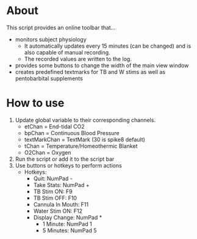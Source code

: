 # About

This script provides an online toolbar that...

- monitors subject physiology
    - It automatically updates every 15 minutes (can be changed) and is also capable of manual recording.
    - The recorded values are written to the log.
- provides some buttons to change the width of the main view window
- creates predefined textmarks for TB and W stims as well as pentobarbital supplements

# How to use

1. Update global variable to their corresponding channels.
    - etChan = End-tidal CO2
    - bpChan = Continuous Blood Pressure
    - textMarkChan = TextMark (30 is spike8 default)
    - tChan = Temperature/Homeothermic Blanket
    - O2Chan = Oxygen
2. Run the script or add it to the script bar
3. Use buttons or hotkeys to perform actions
    - Hotkeys:
        - Quit: NumPad -
        - Take Stats: NumPad +
        - TB Stim ON: F9
        - TB Stim OFF: F10
        - Cannula In Mouth: F11
        - Water Stim ON: F12
        - Display Change: NumPad *
            - 1 Minute: NumPad 1
            - 5 Minutes: NumPad 5
